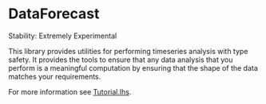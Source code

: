 # DataForecast

Stability: Extremely Experimental

This library provides utilities for performing timeseries analysis with type
safety. It provides the tools to ensure that any data analysis that you perform
is a meaningful computation by ensuring that the shape of the data matches your
requirements.

For more information see [Tutorial.lhs](src/DataForecast/Tutorial.lhs).


